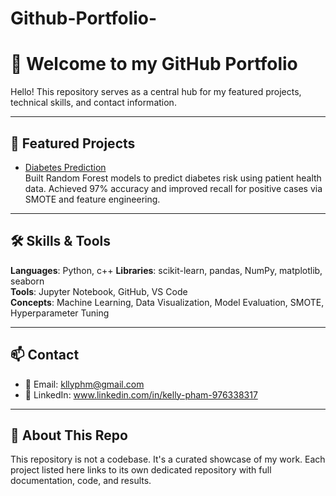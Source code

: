 # Github-Portfolio-

# 👋 Welcome to my GitHub Portfolio

Hello! This repository serves as a central hub for my featured projects, technical skills, and contact information.

---

## 🔬 Featured Projects

- [Diabetes Prediction](https://github.com/kllyph/Diabetes-ML-Prediction)  
  Built Random Forest models to predict diabetes risk using patient health data. Achieved 97% accuracy and improved recall for positive cases via SMOTE and feature engineering.

---

## 🛠️ Skills & Tools

**Languages**: Python, c++ 
**Libraries**: scikit-learn, pandas, NumPy, matplotlib, seaborn  
**Tools**: Jupyter Notebook, GitHub, VS Code  
**Concepts**: Machine Learning, Data Visualization, Model Evaluation, SMOTE, Hyperparameter Tuning

---

## 📫 Contact

- 📧 Email: kllyphm@gmail.com  
- 💼 LinkedIn: www.linkedin.com/in/kelly-pham-976338317
---

## 📌 About This Repo

This repository is not a codebase. It's a curated showcase of my work. Each project listed here links to its own dedicated repository with full documentation, code, and results.


